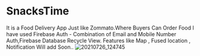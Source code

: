 # SnacksTime
It is a Food Delivery App Just like Zommato.Where Buyers Can Order Food
I have used Firebase Auth - Combination of Email and Mobile Number Auth,Firebase Database
Recycle View.
Features like Map , Fused location , Notification Will add Soon..
![20210726_124745](https://user-images.githubusercontent.com/70008047/126948892-94d89cc1-50d6-4d34-8120-17c5a2c3c801.gif)






